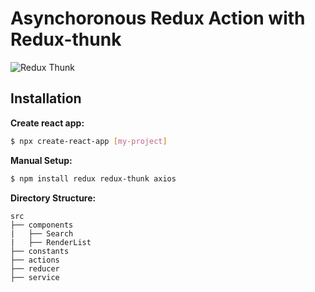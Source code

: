 # Asynchoronous Redux Action with Redux-thunk
![Redux Thunk](https://cdn.hashnode.com/res/hashnode/image/upload/v1624202557759/xnk9hl2Y3.png)

## Installation

**Create react app:**
```sh
$ npx create-react-app [my-project]
```
**Manual Setup:**
```sh
$ npm install redux redux-thunk axios
```
**Directory Structure:**
```
src
├── components
|   ├── Search
|   ├── RenderList
├── constants
├── actions
├── reducer
├── service
```
